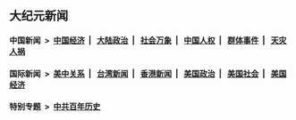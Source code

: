 ## 大纪元新闻

#### 中国新闻 &nbsp;>&nbsp; [中国经济](indexes/ncid283/README.md?11180445) &nbsp;| &nbsp; [大陆政治](indexes/ncid277/README.md?11180445) &nbsp;| &nbsp; [社会万象](indexes/ncid282/README.md?11180445) &nbsp;| &nbsp; [中国人权](indexes/ncid278/README.md?11180445) &nbsp;| &nbsp; [群体事件](indexes/ncid279/README.md?11180445) &nbsp;| &nbsp; [天灾人祸](indexes/ncid280/README.md?11180445)

#### 国际新闻 &nbsp;>&nbsp; [美中关系](indexes/nf1412576/README.md?11180445) &nbsp;| &nbsp; [台湾新闻](indexes/ncid1349361/README.md?11180445) &nbsp;| &nbsp; [香港新闻](indexes/ncid1349362/README.md?11180445) &nbsp;| &nbsp; [美国政治](indexes/ncid1078159/README.md?11180445) &nbsp;| &nbsp; [美国社会](indexes/ncid1078160/README.md?11180445) &nbsp;| &nbsp; [美国经济](indexes/ncid1078158/README.md?11180445)

#### 特别专题 &nbsp;>&nbsp; [中共百年历史](https://github.com/epoch-news/epoch-special/blob/master/README.md?11180445)  
